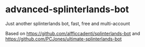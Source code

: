 # advanced-splinterlands-bot
Just another splinterlands bot, fast, free and multi-account

Based on https://github.com/alfficcadenti/splinterlands-bot and https://github.com/PCJones/ultimate-splinterlands-bot
